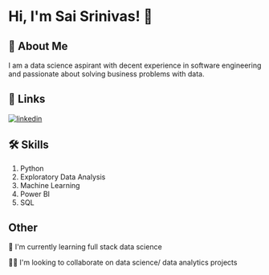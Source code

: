 
# Hi, I'm Sai Srinivas! 👋


## 🚀 About Me
I am a data science aspirant with decent experience in software engineering and passionate about solving business problems with data.


## 🔗 Links

[![linkedin](https://img.shields.io/badge/linkedin-0A66C2?style=for-the-badge&logo=linkedin&logoColor=white)](https://www.linkedin.com/in/sai-srinivas-8a0360137/)


## 🛠 Skills
1. Python
2. Exploratory Data Analysis
3. Machine Learning
4. Power BI
5. SQL


## Other 

🧠 I'm currently learning full stack data science

👯‍♀️ I'm looking to collaborate on data science/ data analytics projects


